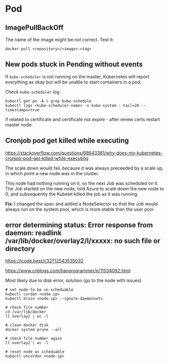 # Pod

## ImagePullBackOff
The name of the image might be not correct. Test it:
```
docker pull <repository>/<image>:<tag>
```

## New pods stuck in Pending without events
If `kube-scheduler` is not running on the master, Kubernetes will report everything as okay but will be unable to start containers in a pod.

Check `kube-scheduler` log
```
kubectl get po -A | grep kube-schedule
kubectl logs <kube-scheduler-name> -n kube-system --tail=20 --timestamps=true
```
if related to certificate and certificate not expire - after renew certs restart master node.

## Cronjob pod get killed while executing
https://stackoverflow.com/questions/68643381/why-does-my-kubernetes-cronjob-pod-get-killed-while-executing

The scale down would fail, because it was always preceeded by a scale up, in which point a new node was in the cluster. 

This node had nothing running on it, so the next Job was scheduled on it. 
The Job started on the new node, told Azure to scale down the new node to 0, and subsequently the Kubelet killed the job as it was running.

**Fix**: I changed the spec and added a NodeSelector so that the Job would always run on the system pool, which is more stable than the user pool

## error determining status: Error response from daemon: readlink /var/lib/docker/overlay2/l/xxxxx: no such file or directory
https://icode.best/i/32712543535032

https://www.cnblogs.com/haoprogrammer/p/11534092.html

Most likely due to disk error, solution (go to the node with issues)
```
# set node to be un-scheduable
kubectl cordon <node-ip>
kubectl drain <node-ip> --ignore-daemonsets

# check file number
cd /var/lib/docker
ll overlay2 | wc -l

# clean docker disk
docker system prune --all

# check file number again
ll overlay2 | wc -l

# reset node as scheduable
kubectl uncordon <node-ip>
```
